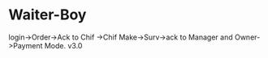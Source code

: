 # Waiter-Boy
login->Order->Ack to Chif ->Chif Make->Surv->ack to Manager and Owner->Payment Mode.
v3.0
